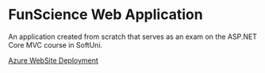 # FunScience Web Application

An application created from scratch that serves as an exam on the ASP.NET Core MVC course in SoftUni.

[Azure WebSite Deployment](http://funscienceweb.azurewebsites.net/)

